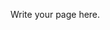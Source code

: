<!--
.. title: About
.. slug: about
.. date: 2018-11-06 16:10:06 UTC+13:00
.. tags: 
.. category: 
.. link: 
.. description: 
.. type: text
-->

Write your page here.
